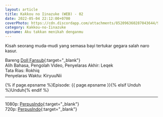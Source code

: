 ```yaml
---
layout: article
title: Kakkou no Iinazuke (WEB) - 02
date: 2022-05-04 22:12:00+0700
coverPhoto: https://cdn.discordapp.com/attachments/852096360287043644/991700187670130728/unknown.png
category: Kakkou-no-Iinazuke
epsname: Aku takkan menikah denganmu
---
```


Kisah seorang muda-mudi yang semasa bayi tertukar gegara salah naro kasur.

Bareng [Doll Fansub](https://www.perpusindo.info/user/Leqek){:target="_blank"}
<br>
Alih Bahasa, Pengolah Video, Penyelaras Akhir: Leqek
<br>
Tata Rias: Rokhiq
<br>
Penyelaras Waktu: KiryuuNii

{% if page.epsname %}Episode: {{ page.epsname }}{% elsif Unduh %}Unduh{% endif %}

---
1080p: [PerpusIndo](https://www.perpusindo.info/berkas/dQBjo1jh){:target="_blank"}<br>
720p: [PerpusIndo](https://www.perpusindo.info/berkas/AqTYgmQH){:target="_blank"}
